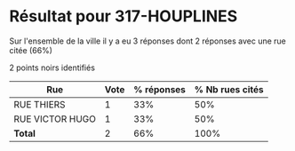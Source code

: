 # Résultat pour 317-HOUPLINES

Sur l'ensemble de la ville il y a eu 3 réponses dont 2 réponses avec une rue citée (66%)

2 points noirs identifiés

| Rue | Vote | % réponses | % Nb rues cités|
|-----|------|------------|----------------|
| RUE THIERS | 1 | 33% | 50%|
| RUE VICTOR HUGO | 1 | 33% | 50%|
| **Total** | 2 | 66% | 100%|
